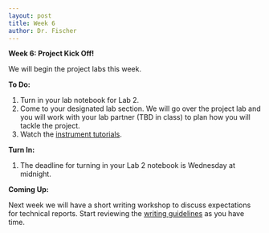 ```yaml
---
layout: post
title: Week 6
author: Dr. Fischer
---
```


**Week 6: Project Kick Off!**

We will begin the project labs this week.

**To Do:**

1. Turn in your lab notebook for Lab 2.
2. Come to your designated lab section.  We will go over the project lab and you will work with your lab partner (TBD in class) to plan how you will tackle the project.
3. Watch the [instrument tutorials]({{site.url}}/instrument-tutorials).

**Turn In:**

1. The deadline for turning in your Lab 2 notebook is Wednesday at midnight.

**Coming Up:**

Next week we will have a short writing workshop to discuss expectations for technical reports.  Start reviewing the [writing guidelines]({{site.url}}/course-information/technical-reports/) as you have time.

